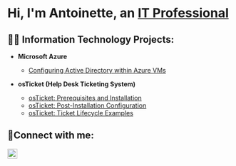 <h1>Hi, I'm Antoinette, an <a href="https://linkedin.com/in/ainge247](https://www.linkedin.com/in/ainge247)">IT Professional</a></h1>

<h2>👨‍💻 Information Technology Projects:</h2>

- <b>Microsoft Azure</b>
  - [Configuring Active Directory within Azure VMs](https://github.com/AntoinetteInge/configure-ad)

- <b>osTicket (Help Desk Ticketing System)</b>
  - [osTicket: Prerequisites and Installation](https://github.com/AntoinetteInge/osticket-prerequisites)
  - [osTicket: Post-Installation Configuration](https://github.com/AntoinetteInge/post-install-config)
  - [osTicket: Ticket Lifecycle Examples](https://github.com/AntoinetteInge/ticket-lifecycle)


<h2>🤳Connect with me:</h2>

[<img align="left" alt="Josh | LinkedIn" width="22px" src="https://cdn.jsdelivr.net/npm/simple-icons@v3/icons/linkedin.svg" />][linkedin]

[linkedin]:  https://www.linkedin.com/in/ainge247

